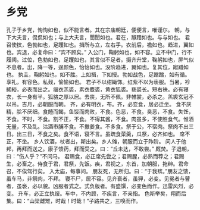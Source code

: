 # 乡党
孔子于乡党，恂恂如也，似不能言者。其在宗庙朝廷，便便言，唯谨尔。
朝，与下大夫言，侃侃如也；与上大夫言，誾誾如也。君在，踧踖如也。与与如也。
君召使摈，色勃如也，足躩如也。揖所与立，左右手。衣前后，襜如也。趋进，翼如也。宾退，必复命曰：“宾不顾矣。”
入公门，鞠躬如也，如不容。立不中门，行不履阈。过位，色勃如也，足躩如也，其言似不足者。摄齐升堂，鞠躬如也，屏气似不息者。出，降一等，逞颜色，怡怡如也。没阶趋进，翼如也。复其位，踧踖如也。
执圭，鞠躬如也，如不胜。上如揖，下如授。勃如战色，足蹜蹜，如有循。享礼，有容色。私觌，愉愉如也。
君子不以绀緅饰。红紫不以为亵服。当暑，袗絺綌，必表而出之。缁衣羔裘，素衣麑裘，黄衣狐裘。亵裘长。短右袂。必有寝衣，长一身有半。狐貉之厚以居。去丧，无所不佩。非帷裳，必杀之。羔裘玄冠不以吊。吉月，必朝服而朝。
齐，必有明衣，布。齐，必变食，居必迁坐。
食不厌精，脍不厌细。食饐而餲，鱼馁而肉败，不食。色恶，不食。臭恶，不食。失饪，不食。不时，不食。割不正，不食。不得其酱，不食。肉虽多，不使胜食气。惟酒无量，不及乱。沽酒市脯不食。不撤姜食。不多食。祭于公，不宿肉。祭肉不出三日。出三日，不食之矣。食不语，寝不言。虽疏食菜羹，瓜祭，必齐如也。
席不正，不坐。
乡人饮酒，杖者出，斯出矣。乡人傩，朝服而立于阼阶。
问人于他邦，再拜而送之。康子馈药，拜而受之。曰：“丘未达，不敢尝。”
厩焚。子退朝，曰：“伤人乎？”不问马。
君赐食，必正席先尝之；君赐腥，必熟而荐之；君赐生，必畜之。侍食于君，君祭，先饭。疾，君视之，东首，加朝服，拖绅。君命召，不俟驾行矣。
入太庙，每事问。
朋友死，无所归。曰：“于我殡。”朋友之馈，虽车马，非祭肉，不拜。
寝不尸，居不容。见齐衰者，虽狎，必变。见冕者与瞽者，虽亵，必以貌。凶服者式之。式负版者。有盛馔，必变色而作。迅雷风烈，必变。
升车，必正立执绥。车中，不内顾，不疾言，不亲指。
色斯举矣，翔而后集。曰：“山梁雌雉，时哉！时哉！”子路共之，三嗅而作。
